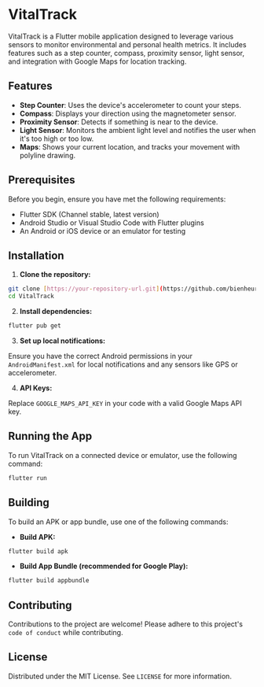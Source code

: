 
# VitalTrack

VitalTrack is a Flutter mobile application designed to leverage various sensors to monitor environmental and personal health metrics. It includes features such as a step counter, compass, proximity sensor, light sensor, and integration with Google Maps for location tracking.

## Features

- **Step Counter**: Uses the device's accelerometer to count your steps.
- **Compass**: Displays your direction using the magnetometer sensor.
- **Proximity Sensor**: Detects if something is near to the device.
- **Light Sensor**: Monitors the ambient light level and notifies the user when it's too high or too low.
- **Maps**: Shows your current location, and tracks your movement with polyline drawing.

## Prerequisites

Before you begin, ensure you have met the following requirements:
- Flutter SDK (Channel stable, latest version)
- Android Studio or Visual Studio Code with Flutter plugins
- An Android or iOS device or an emulator for testing

## Installation

1. **Clone the repository:**

```bash
git clone [https://your-repository-url.git](https://github.com/bienheureuseuwineza/VitalTrack.git)
cd VitalTrack
```

2. **Install dependencies:**

```bash
flutter pub get
```

3. **Set up local notifications:**

Ensure you have the correct Android permissions in your `AndroidManifest.xml` for local notifications and any sensors like GPS or accelerometer.

4. **API Keys:**

Replace `GOOGLE_MAPS_API_KEY` in your code with a valid Google Maps API key.

## Running the App

To run VitalTrack on a connected device or emulator, use the following command:

```bash
flutter run
```

## Building

To build an APK or app bundle, use one of the following commands:

- **Build APK:**

```bash
flutter build apk
```

- **Build App Bundle (recommended for Google Play):**

```bash
flutter build appbundle
```

## Contributing

Contributions to the project are welcome! Please adhere to this project's `code of conduct` while contributing.

## License

Distributed under the MIT License. See `LICENSE` for more information.
